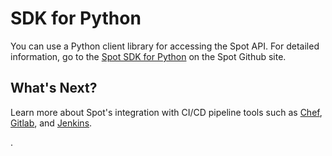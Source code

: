 # SDK for Python

You can use a Python client library for accessing the Spot API. For detailed information, go to the [Spot SDK for Python](https://github.com/spotinst/spotinst-sdk-python) on the Spot Github site.

## What's Next?

Learn more about Spot's integration with CI/CD pipeline tools such as [Chef](tools-and-provisioning/ci-cd/chef.md), [Gitlab](tools-and-provisioning/ci-cd/gitlab.md), and [Jenkins](tools-and-provisioning/ci-cd/jenkins.md).

.
